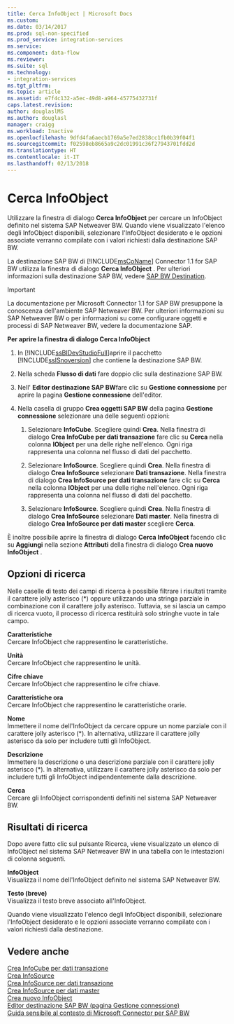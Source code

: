 ```yaml
---
title: Cerca InfoObject | Microsoft Docs
ms.custom: 
ms.date: 03/14/2017
ms.prod: sql-non-specified
ms.prod_service: integration-services
ms.service: 
ms.component: data-flow
ms.reviewer: 
ms.suite: sql
ms.technology:
- integration-services
ms.tgt_pltfrm: 
ms.topic: article
ms.assetid: e7f4c132-a5ec-49d8-a964-45775432731f
caps.latest.revision: 
author: douglaslMS
ms.author: douglasl
manager: craigg
ms.workload: Inactive
ms.openlocfilehash: 9dfd4fa6aecb1769a5e7ed2838cc1fb0b39f04f1
ms.sourcegitcommit: f02598eb8665a9c2dc01991c36f27943701fdd2d
ms.translationtype: HT
ms.contentlocale: it-IT
ms.lasthandoff: 02/13/2018
---
```

# <a name="look-up-infoobject"></a>Cerca InfoObject
  Utilizzare la finestra di dialogo **Cerca InfoObject** per cercare un InfoObject definito nel sistema SAP Netweaver BW. Quando viene visualizzato l'elenco degli InfoObject disponibili, selezionare l'InfoObject desiderato e le opzioni associate verranno compilate con i valori richiesti dalla destinazione SAP BW.  
  
 La destinazione SAP BW di [!INCLUDE[msCoName](../../includes/msconame-md.md)] Connector 1.1 for SAP BW utilizza la finestra di dialogo **Cerca InfoObject** . Per ulteriori informazioni sulla destinazione SAP BW, vedere [SAP BW Destination](../../integration-services/data-flow/sap-bw-destination.md).  
  
> [!IMPORTANT]  
>  La documentazione per Microsoft Connector 1.1 for SAP BW presuppone la conoscenza dell'ambiente SAP Netweaver BW. Per ulteriori informazioni su SAP Netweaver BW o per informazioni su come configurare oggetti e processi di SAP Netweaver BW, vedere la documentazione SAP.  
  
 **Per aprire la finestra di dialogo Cerca InfoObject**  
  
1.  In [!INCLUDE[ssBIDevStudioFull](../../includes/ssbidevstudiofull-md.md)]aprire il pacchetto [!INCLUDE[ssISnoversion](../../includes/ssisnoversion-md.md)] che contiene la destinazione SAP BW.  
  
2.  Nella scheda **Flusso di dati** fare doppio clic sulla destinazione SAP BW.  
  
3.  Nell' **Editor destinazione SAP BW**fare clic su **Gestione connessione** per aprire la pagina **Gestione connessione** dell'editor.  
  
4.  Nella casella di gruppo **Crea oggetti SAP BW** della pagina **Gestione connessione** selezionare una delle seguenti opzioni:  
  
    1.  Selezionare **InfoCube**. Scegliere quindi **Crea**. Nella finestra di dialogo **Crea InfoCube per dati transazione** fare clic su **Cerca** nella colonna **IObject** per una delle righe nell'elenco. Ogni riga rappresenta una colonna nel flusso di dati del pacchetto.  
  
    2.  Selezionare **InfoSource**. Scegliere quindi **Crea**. Nella finestra di dialogo **Crea InfoSource** selezionare **Dati transazione**. Nella finestra di dialogo **Crea InfoSource per dati transazione** fare clic su **Cerca** nella colonna **IObject** per una delle righe nell'elenco. Ogni riga rappresenta una colonna nel flusso di dati del pacchetto.  
  
    3.  Selezionare **InfoSource**. Scegliere quindi **Crea**. Nella finestra di dialogo **Crea InfoSource** selezionare **Dati master**. Nella finestra di dialogo **Crea InfoSource per dati master** scegliere **Cerca**.  
  
 È inoltre possibile aprire la finestra di dialogo **Cerca InfoObject** facendo clic su **Aggiungi** nella sezione **Attributi** della finestra di dialogo **Crea nuovo InfoObject** .  
  
## <a name="lookup-options"></a>Opzioni di ricerca  
 Nelle caselle di testo dei campi di ricerca è possibile filtrare i risultati tramite il carattere jolly asterisco (*) oppure utilizzando una stringa parziale in combinazione con il carattere jolly asterisco. Tuttavia, se si lascia un campo di ricerca vuoto, il processo di ricerca restituirà solo stringhe vuote in tale campo.  
  
 **Caratteristiche**  
 Cercare InfoObject che rappresentino le caratteristiche.  
  
 **Unità**  
 Cercare InfoObject che rappresentino le unità.  
  
 **Cifre chiave**  
 Cercare InfoObject che rappresentino le cifre chiave.  
  
 **Caratteristiche ora**  
 Cercare InfoObject che rappresentino le caratteristiche orarie.  
  
 **Nome**  
 Immettere il nome dell'InfoObject da cercare oppure un nome parziale con il carattere jolly asterisco (*). In alternativa, utilizzare il carattere jolly asterisco da solo per includere tutti gli InfoObject.  
  
 **Descrizione**  
 Immettere la descrizione o una descrizione parziale con il carattere jolly asterisco (*). In alternativa, utilizzare il carattere jolly asterisco da solo per includere tutti gli InfoObject indipendentemente dalla descrizione.  
  
 **Cerca**  
 Cercare gli InfoObject corrispondenti definiti nel sistema SAP Netweaver BW.  
  
## <a name="lookup-results"></a>Risultati di ricerca  
 Dopo avere fatto clic sul pulsante Ricerca, viene visualizzato un elenco di InfoObject nel sistema SAP Netweaver BW in una tabella con le intestazioni di colonna seguenti.  
  
 **InfoObject**  
 Visualizza il nome dell'InfoObject definito nel sistema SAP Netweaver BW.  
  
 **Testo (breve)**  
 Visualizza il testo breve associato all'InfoObject.  
  
 Quando viene visualizzato l'elenco degli InfoObject disponibili, selezionare l'InfoObject desiderato e le opzioni associate verranno compilate con i valori richiesti dalla destinazione.  
  
## <a name="see-also"></a>Vedere anche  
 [Crea InfoCube per dati transazione](../../integration-services/data-flow/create-infocube-for-transaction-data.md)   
 [Crea InfoSource](../../integration-services/data-flow/create-infosource.md)   
 [Crea InfoSource per dati transazione](../../integration-services/data-flow/create-infosource-for-transaction-data.md)   
 [Crea InfoSource per dati master](../../integration-services/data-flow/create-infosource-for-master-data.md)   
 [Crea nuovo InfoObject](../../integration-services/data-flow/create-new-infoobject.md)   
 [Editor destinazione SAP BW &#40;pagina Gestione connessione&#41;](../../integration-services/data-flow/sap-bw-destination-editor-connection-manager-page.md)   
 [Guida sensibile al contesto di Microsoft Connector per SAP BW](../../integration-services/microsoft-connector-for-sap-bw-f1-help.md)  
  
  
